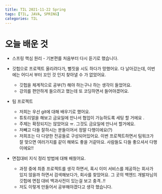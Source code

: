 ```yaml
---
title: TIL 2021-11-22 Spring
tags: [TIL, JAVA, SPRING]
categories: TIL
---
```


# 오늘 배운 것 

- 스프링 핵심 원리 - 기본편를 처음부터 다시 듣기로 했습니다.
- 깃헙으로 프로젝트 올리려다가, 뻘짓을 시도 하다가 망했어요. 다 날아갔는데, 이번에는 어디서 부터 꼬인 것 인지 찾아낼 수 가 없었어요. 
  - 깃헙을 체계적으로 공부(?) 해야 하는구나 하는 생각이 들었어요. 
  - 강의를 편안하게 들으려고 했는데 또 코딩하면서 들어야겠어요. 


- 팀 프로젝트 
  - 저희는 우선 git에 대해 배우기로 했어요. 
  - 튜토리얼을 해보고 금요일에 만나서 협업이 가능하도록 세팅 할 거에요 .
  - 주제는 확정되지는 않았어요 ㅠ. 그것도 금요일에 만나서 할거에요. 
  - 저빼고 다들 잘하시는 분들이어서 정말 다행이에요(?)
  - 저희조는 다 다양한 전공들로 구성되어있어요. 이번 프로젝트하면서 팀워크가 잘 맞으면 여러가지를 같이 해봐도 좋을 거같아요. 사람들도 다들 좋으셔서 다행이에요!!

- 면접대비 지식 정리 방법에 대해 배웠어요. 
  - 과정 중에 최종 프로젝트를 생각 하면서, 혹시 이미 서비스를 제공하는 회사가 있지 않을까 하면서 검색해보다가, 회사를 찾았어요. 그 곳의 백엔드 개발자님의 깃헙에 면접 대비 백과사전이 있는걸 보고 충격..!! 
  - 저도 이렇게 만들어서 공부해야겠다고 생각 했습니다. 